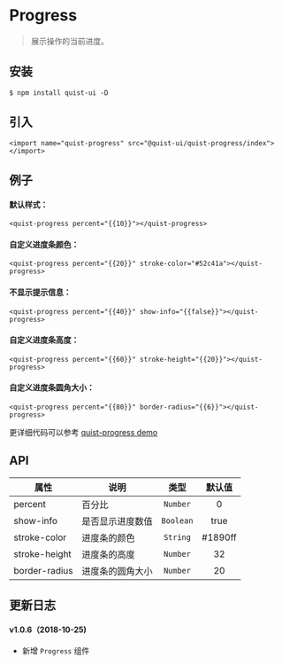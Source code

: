# Progress

> 展示操作的当前进度。


## 安装

```
$ npm install quist-ui -D
```

## 引入
```js{4}
<import name="quist-progress" src="@quist-ui/quist-progress/index"></import>
```

## 例子

#### 默认样式：

```js{4}
<quist-progress percent="{{10}}"></quist-progress>
```

#### 自定义进度条颜色：

```js{4}
<quist-progress percent="{{20}}" stroke-color="#52c41a"></quist-progress>
```

#### 不显示提示信息：

```js{4}
<quist-progress percent="{{40}}" show-info="{{false}}"></quist-progress>
```

#### 自定义进度条高度：

```js{4}
<quist-progress percent="{{60}}" stroke-height="{{20}}"></quist-progress>
```

#### 自定义进度条圆角大小：

```js{4}
<quist-progress percent="{{80}}" border-radius="{{6}}"></quist-progress>
```


更详细代码可以参考 [quist-progress demo](https://github.com/JDsecretFE/quist-ui/tree/master/src/Progress/index.ux)

## API 

| 属性 | 说明 | 类型 | 默认值 |
|-------------|------------|:--------:|:-----:|
| percent | 百分比 | `Number` | 0 |
| show-info | 是否显示进度数值 | `Boolean` | true |
| stroke-color | 进度条的颜色 | `String` | #1890ff |
| stroke-height | 进度条的高度 | `Number` | 32 |
| border-radius | 进度条的圆角大小| `Number` | 20 |


## 更新日志

#### v1.0.6（2018-10-25)  
* 新增 `Progress` 组件
